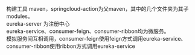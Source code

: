 构建工具 maven，springcloud-action为父maven，其中的几个文件夹为其子modules。  
eureka-server 为注册中心  
eureka-service、consumer-feign、consumer-ribbon均为微服务。  
模拟服务间互相调用，consumer-feign使用feign方式调用eureka-service、consumer-ribbon使用ribbon方式调用eureka-service  
